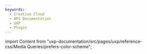 ```yaml
---
keywords:
  - Creative Cloud
  - API Documentation
  - UXP
  - Plugin
---
```



import Content from "uxp-documentation/src/pages/uxp/reference-css/Media Queries/prefers-color-scheme";

<Content query="product=xd"/>
